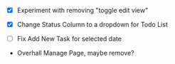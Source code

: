 - [x] Experiment with removing "toggle edit view"
- [x] Change Status Column to a dropdown for Todo List

- [ ] Fix Add New Task for selected date


- Overhall Manage Page, maybe remove?